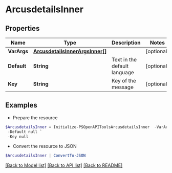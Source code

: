 # ArcusdetailsInner
## Properties

Name | Type | Description | Notes
------------ | ------------- | ------------- | -------------
**VarArgs** | [**ArcusdetailsInnerArgsInner[]**](ArcusdetailsInnerArgsInner.md) |  | [optional] 
**Default** | **String** | Text in the default language | [optional] 
**Key** | **String** | Key of the message | [optional] 

## Examples

- Prepare the resource
```powershell
$ArcusdetailsInner = Initialize-PSOpenAPIToolsArcusdetailsInner  -VarArgs null `
 -Default null `
 -Key null
```

- Convert the resource to JSON
```powershell
$ArcusdetailsInner | ConvertTo-JSON
```

[[Back to Model list]](../README.md#documentation-for-models) [[Back to API list]](../README.md#documentation-for-api-endpoints) [[Back to README]](../README.md)

